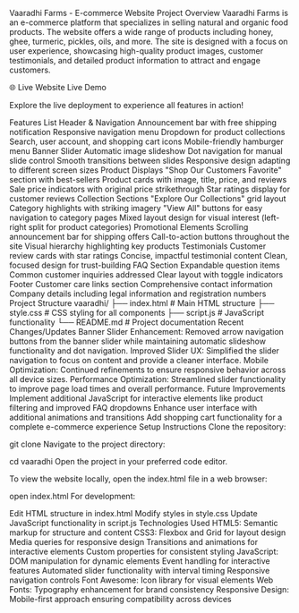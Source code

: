 Vaaradhi Farms - E-commerce Website
Project Overview
Vaaradhi Farms is an e-commerce platform that specializes in selling natural and organic food products. The website offers a wide range of products including honey, ghee, turmeric, pickles, oils, and more. The site is designed with a focus on user experience, showcasing high-quality product images, customer testimonials, and detailed product information to attract and engage customers.

🌐 Live Website
Live Demo

Explore the live deployment to experience all features in action!

Features List
Header & Navigation
Announcement bar with free shipping notification
Responsive navigation menu
Dropdown for product collections
Search, user account, and shopping cart icons
Mobile-friendly hamburger menu
Banner Slider
Automatic image slideshow
Dot navigation for manual slide control
Smooth transitions between slides
Responsive design adapting to different screen sizes
Product Displays
"Shop Our Customers Favorite" section with best-sellers
Product cards with image, title, price, and reviews
Sale price indicators with original price strikethrough
Star ratings display for customer reviews
Collection Sections
"Explore Our Collections" grid layout
Category highlights with striking imagery
"View All" buttons for easy navigation to category pages
Mixed layout design for visual interest (left-right split for product categories)
Promotional Elements
Scrolling announcement bar for shipping offers
Call-to-action buttons throughout the site
Visual hierarchy highlighting key products
Testimonials
Customer review cards with star ratings
Concise, impactful testimonial content
Clean, focused design for trust-building
FAQ Section
Expandable question items
Common customer inquiries addressed
Clear layout with toggle indicators
Footer
Customer care links section
Comprehensive contact information
Company details including legal information and registration numbers
Project Structure
vaaradhi/
├── index.html          # Main HTML structure
├── style.css           # CSS styling for all components
├── script.js           # JavaScript functionality
└── README.md           # Project documentation
Recent Changes/Updates
Banner Slider Enhancement: Removed arrow navigation buttons from the banner slider while maintaining automatic slideshow functionality and dot navigation.
Improved Slider UX: Simplified the slider navigation to focus on content and provide a cleaner interface.
Mobile Optimization: Continued refinements to ensure responsive behavior across all device sizes.
Performance Optimization: Streamlined slider functionality to improve page load times and overall performance.
Future Improvements
Implement additional JavaScript for interactive elements like product filtering and improved FAQ dropdowns
Enhance user interface with additional animations and transitions
Add shopping cart functionality for a complete e-commerce experience
Setup Instructions
Clone the repository:

git clone <repository-url>
Navigate to the project directory:

cd vaaradhi
Open the project in your preferred code editor.

To view the website locally, open the index.html file in a web browser:

open index.html
For development:

Edit HTML structure in index.html
Modify styles in style.css
Update JavaScript functionality in script.js
Technologies Used
HTML5: Semantic markup for structure and content
CSS3:
Flexbox and Grid for layout design
Media queries for responsive design
Transitions and animations for interactive elements
Custom properties for consistent styling
JavaScript:
DOM manipulation for dynamic elements
Event handling for interactive features
Automated slider functionality with interval timing
Responsive navigation controls
Font Awesome: Icon library for visual elements
Web Fonts: Typography enhancement for brand consistency
Responsive Design: Mobile-first approach ensuring compatibility across devices

